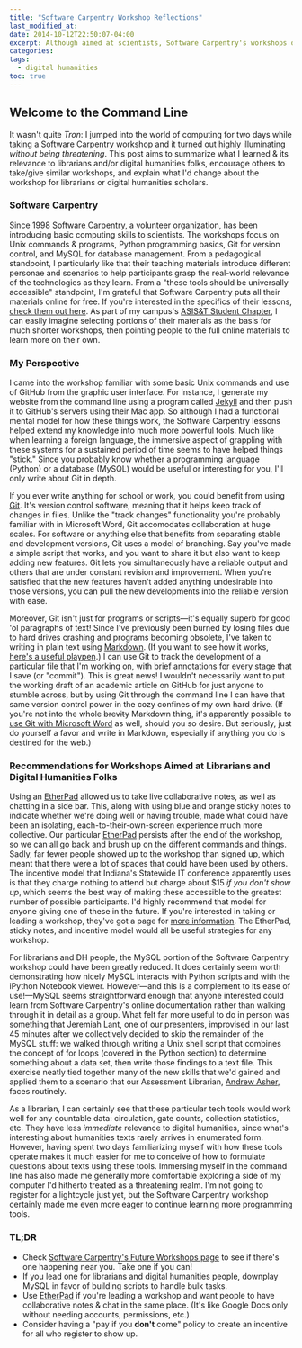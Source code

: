 ```yaml
---
title: "Software Carpentry Workshop Reflections"
last_modified_at:
date: 2014-10-12T22:50:07-04:00
excerpt: Although aimed at scientists, Software Carpentry's workshops offer great learning experience for librarians, digital humanities folks, and anyone looking to work on digital files in groups.
categories:
tags: 
  - digital humanities
toc: true
---
```


## Welcome to the Command Line

It wasn't quite *Tron*: I jumped into the world of computing for two days while taking a Software Carpentry workshop and it turned out highly illuminating *without being threatening*. This post aims to summarize what I learned & its relevance to librarians and/or digital humanities folks, encourage others to take/give similar workshops, and explain what I'd change about the workshop for librarians or digital humanities scholars.  

<!-- more -->  

### Software Carpentry

Since 1998 [Software Carpentry](http://software-carpentry.org/), a volunteer organization, has been introducing basic computing skills to scientists. The workshops focus on Unix commands & programs, Python programming basics, Git for version control, and MySQL for database management. From a pedagogical standpoint, I particularly like that their teaching materials introduce different personae and scenarios to help participants grasp the real-world relevance of the technologies as they learn. From a "these tools should be universally accessible" standpoint, I'm grateful that Software Carpentry puts all their materials online for free. If you're interested in the specifics of their lessons, [check them out here](http://software-carpentry.org/lessons.html). As part of my campus's [ASIS&T Student Chapter](http://ella.slis.indiana.edu/g/asistsc/), I can easily imagine selecting portions of their materials as the basis for much shorter workshops, then pointing people to the full online materials to learn more on their own.

### My Perspective

I came into the workshop familiar with some basic Unix commands and use of GitHub from the graphic user interface. For instance, I generate my website from the command line using a program called [Jekyll](http://jekyllrb.com/) and then push it to GitHub's servers using their Mac app. So although I had a functional mental model for how these things work, the Software Carpentry lessons helped extend my knowledge into much more powerful tools. Much like when learning a foreign language, the immersive aspect of grappling with these systems for a sustained period of time seems to have helped things "stick." Since you probably know whether a programming language (Python) or a database (MySQL) would be useful or interesting for you, I'll only write about Git in depth.

If you ever write anything for school or work, you could benefit from using [Git](http://git-scm.com/). It's version control software, meaning that it helps keep track of changes in files. Unlike the "track changes" functionality you're probably familiar with in Microsoft Word, Git accomodates collaboration at huge scales. For software or anything else that benefits from separating stable and development versions, Git uses a model of branching. Say you've made a simple script that works, and you want to share it but also want to keep adding new features. Git lets you simultaneously have a reliable output and others that are under constant revision and improvement. When you're satisfied that the new features haven't added anything undesirable into those versions, you can pull the new developments into the reliable version with ease.

Moreover, Git isn't just for programs or scripts—it's equally superb for good 'ol paragraphs of text! Since I've previously been burned by losing files due to hard drives crashing and programs becoming obsolete, I've taken to writing in plain text using [Markdown](http://daringfireball.net/projects/markdown/). (If you want to see how it works, [here's a useful playpen](http://dillinger.io/).) I can use Git to track the development of a particular file that I'm working on, with brief annotations for every stage that I save (or "commit"). This is great news! I wouldn't necessarily want to put the working draft of an academic article on GitHub for just anyone to stumble across, but by using Git through the command line I can have that same version control power in the cozy confines of my own hard drive. (If you're not into the whole <strike>brevity</strike> Markdown thing, it's apparently possible to [use Git with Microsoft Word](http://blog.martinfenner.org/2014/08/25/using-microsoft-word-with-git/) as well, should you so desire. But seriously, just do yourself a favor and write in Markdown, especially if anything you do is destined for the web.)  

### Recommendations for Workshops Aimed at Librarians and Digital Humanities Folks  

Using an [EtherPad](http://etherpad.org/) allowed us to take live collaborative notes, as well as chatting in a side bar. This, along with using blue and orange sticky notes to indicate whether we're doing well or having trouble, made what could have been an isolating, each-to-their-own-screen experience much more collective. Our particular [EtherPad](https://etherpad.mozilla.org/swc-2014-10-06-indiana) persists after the end of the workshop, so we can all go back and brush up on the different commands and things. Sadly, far fewer people showed up to the workshop than signed up, which meant that there were a lot of spaces that could have been used by others. The incentive model that Indiana's Statewide IT conference apparently uses is that they charge nothing to attend but charge about $15 *if you don't show up*, which seems the best way of making these accessible to the greatest number of possible participants. I'd highly recommend that model for anyone giving one of these in the future. If you're interested in taking or leading a workshop, they've got a page for [more information](http://software-carpentry.org/workshops/index.html). The EtherPad, sticky notes, and incentive model would all be useful strategies for any workshop.

For librarians and DH people, the MySQL portion of the Software Carpentry workshop could have been greatly reduced. It does certainly seem worth demonstrating how nicely MySQL interacts with Python scripts and with the iPython Notebook viewer. However—and this is a complement to its ease of use!—MySQL seems straightforward enough that anyone interested could learn from Software Carpentry's online documentation rather than walking through it in detail as a group. What felt far more useful to do in person was something that Jeremiah Lant, one of our presenters, improvised in our last 45 minutes after we collectively decided to skip the remainder of the MySQL stuff: we walked through writing a Unix shell script that combines the concept of for loops (covered in the Python section) to determine something about a data set, then write those findings to a text file. This exercise neatly tied together many of the new skills that we'd gained and applied them to a scenario that our Assessment Librarian, [Andrew Asher](http://www.andrewasher.net/), faces routinely.

As a librarian, I can certainly see that these particular tech tools would work well for any countable data: circulation, gate counts, collection statistics, etc. They have less *immediate* relevance to digital humanities, since what's interesting about humanities texts rarely arrives in enumerated form. However, having spent two days familiarizing myself with how these tools operate makes it much easier for me to conceive of how to formulate questions about texts using these tools. Immersing myself in the command line has also made me generally more comfortable exploring a side of my computer I'd hitherto treated as a threatening realm. I'm not going to register for a lightcycle just yet, but the Software Carpentry workshop certainly made me even more eager to continue learning more programming tools.

### TL;DR

- Check [Software Carpentry's Future Workshops page](http://software-carpentry.org/workshops/index.html) to see if there's one happening near you. Take one if you can!  
- If you lead one for librarians and digital humanities people, downplay MySQL in favor of building scripts to handle bulk tasks.
- Use [EtherPad](http://etherpad.org/) if you're leading a workshop and want people to have collaborative notes & chat in the same place. (It's like Google Docs only without needing accounts, permissions, etc.)
- Consider having a "pay if you **don't** come" policy to create an incentive for all who register to show up.  
